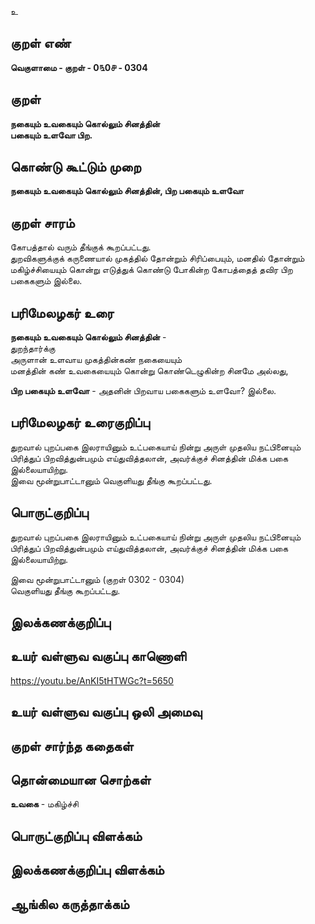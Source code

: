 உ

## குறள் எண் 

**வெகுளாமை - குறள் - 0௩0௪ - 0304**  

## குறள் 

**நகையும் உவகையும் கொல்லும் சினத்தின்  
பகையும் உளவோ பிற.**

## கொண்டு கூட்டும் முறை

**நகையும் உவகையும் கொல்லும் சினத்தின், பிற பகையும் உளவோ**  

## குறள் சாரம் 

கோபத்தால் வரும் தீங்குக் கூறப்பட்டது.  
துறவிகளுக்குக் கருணையால் முகத்தில் தோன்றும் சிரிப்பையும், மனதில் தோன்றும் மகிழ்ச்சியையும் கொன்று எடுத்துக் கொண்டு போகின்ற கோபத்தைத் தவிர பிற பகைகளும் இல்லை.

## பரிமேலழகர் உரை

**நகையும் உவகையும் கொல்லும் சினத்தின்** -   
துறந்தார்க்கு   
அருளான் உளவாய முகத்தின்கண் நகையையும்   
மனத்தின் கண் உவகையையும் கொன்று கொண்டெழுகின்ற சினமே அல்லது,  

**பிற பகையும் உளவோ** - அதனின் பிறவாய பகைகளும் உளவோ? இல்லை. 

## பரிமேலழகர் உரைகுறிப்பு   

துறவால் புறப்பகை இலராயினும் உட்பகையாய் நின்று அருள் முதலிய நட்பினையும் பிரித்துப் பிறவித்துன்பமும் எய்துவித்தலான், அவர்க்குச் சினத்தின் மிக்க பகை இல்லையாயிற்று.   
இவை மூன்றுபாட்டானும் வெகுளியது தீங்கு கூறப்பட்டது.    

## பொருட்குறிப்பு 

துறவால் புறப்பகை இலராயினும் உட்பகையாய் நின்று அருள் முதலிய நட்பினையும் பிரித்துப் பிறவித்துன்பமும் எய்துவித்தலான், அவர்க்குச் சினத்தின் மிக்க பகை இல்லையாயிற்று.  

இவை மூன்றுபாட்டானும் (குறள் 0302 - 0304)  
வெகுளியது தீங்கு கூறப்பட்டது.     

## இலக்கணக்குறிப்பு  


## உயர் வள்ளுவ வகுப்பு காணொளி

https://youtu.be/AnKI5tHTWGc?t=5650

## உயர் வள்ளுவ வகுப்பு ஒலி அமைவு 

 
## குறள் சார்ந்த கதைகள் 


## தொன்மையான சொற்கள்

**உவகை** - மகிழ்ச்சி

## பொருட்குறிப்பு விளக்கம்


## இலக்கணக்குறிப்பு விளக்கம்


## ஆங்கில கருத்தாக்கம் 


